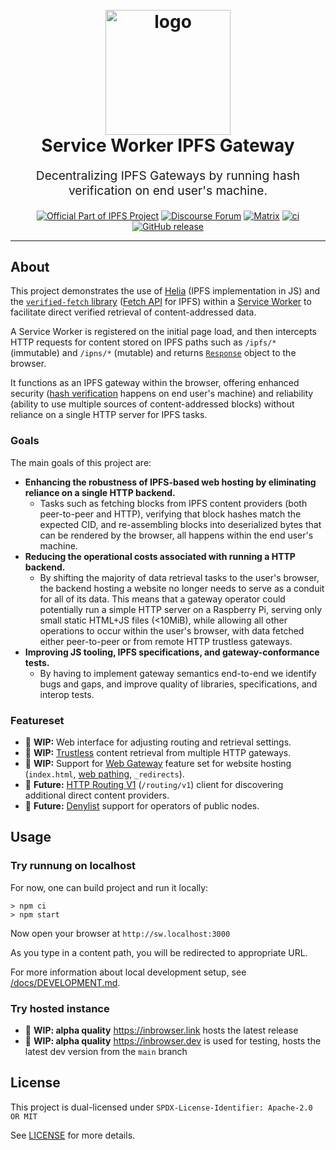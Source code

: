 <h1 align="center">
  <br>
  <img src="https://github.com/ipfs-shipyard/service-worker-gateway/assets/157609/4931e739-a899-4b18-91f2-2a2bcafb5c33" alt="logo" title="logo" width="200"></a>
  <br>
  Service Worker IPFS Gateway
  <br>
</h1>

<p align="center" style="font-size: 1.2rem;">Decentralizing IPFS Gateways by running hash verification on end user's machine.</p>

<p align="center">
  <a href="https://ipfs.tech"><img src="https://img.shields.io/badge/project-IPFS-blue.svg?style=flat-square" alt="Official Part of IPFS Project"></a>
  <a href="https://discuss.ipfs.tech"><img alt="Discourse Forum" src="https://img.shields.io/discourse/posts?server=https%3A%2F%2Fdiscuss.ipfs.tech"></a>
  <a href="https://matrix.to/#/#ipfs-space:ipfs.io"><img alt="Matrix" src="https://img.shields.io/matrix/ipfs-space%3Aipfs.io?server_fqdn=matrix.org"></a>
  <a href="https://github.com/ipfs-shipyard/service-worker-gateway/actions"><img src="https://img.shields.io/github/actions/workflow/status/ipfs-shipyard/service-worker-gateway/main.yml?branch=main" alt="ci"></a>
  <a href="https://github.com/ipfs-shipyard/service-worker-gateway/releases"><img alt="GitHub release" src="https://img.shields.io/github/v/release/ipfs-shipyard/service-worker-gateway?filter=!*rc*"></a>
</p>

<hr />

## About

This project demonstrates
the use of [Helia](https://helia.io) (IPFS implementation in JS)
and the [`verified-fetch` library](https://github.com/ipfs/helia-verified-fetch)
([Fetch API](https://developer.mozilla.org/en-US/docs/Web/API/Fetch_API) for IPFS)
within a [Service Worker](https://developer.mozilla.org/en-US/docs/Web/API/Service_Worker_API)
to facilitate direct verified retrieval of content-addressed data.

A Service Worker is registered on the initial page load, and then intercepts HTTP requests
for content stored on IPFS paths such as `/ipfs/*` (immutable) and
`/ipns/*` (mutable) and returns
[`Response`](https://developer.mozilla.org/en-US/docs/Web/API/Response) object
to the browser.

It functions as an IPFS gateway within the browser, offering enhanced security
([hash verification](https://docs.ipfs.tech/concepts/content-addressing/)
happens on end user's machine) and reliability (ability to use multiple sources
of content-addressed blocks) without reliance on a single HTTP server for  IPFS
tasks.


### Goals

The main goals of this project are:

- **Enhancing the robustness of IPFS-based web hosting by eliminating reliance
  on a single HTTP backend.**
  - Tasks such as fetching blocks from IPFS content providers (both
    peer-to-peer and HTTP), verifying that block hashes match the expected CID,
    and re-assembling blocks into deserialized bytes that can be rendered by
    the browser, all happens within the end user's machine.
- **Reducing the operational costs associated with running a HTTP backend.**
  - By shifting the majority of data retrieval tasks to the user's browser, the
    backend hosting a website no longer needs to serve as a conduit for all of
    its data. This means that a gateway operator could potentially run a simple
    HTTP server on a Raspberry Pi, serving only small static HTML+JS files
    (<10MiB), while allowing all other operations to occur within the user's
    browser, with data fetched either peer-to-peer or from remote HTTP
    trustless gateways.
- **Improving JS tooling, IPFS specifications, and gateway-conformance tests.**
   - By having to implement gateway semantics end-to-end we identify bugs and
     gaps, and improve quality of libraries, specifications, and interop tests.



### Featureset

- 🚧 **WIP:** Web interface for adjusting routing and retrieval settings.
- 🚧 **WIP:** [Trustless](https://docs.ipfs.tech/reference/http/gateway/#trustless-verifiable-retrieval) content retrieval from multiple HTTP gateways.
- 🚧 **WIP:** Support for [Web Gateway](https://specs.ipfs.tech/http-gateways/) feature set for website hosting (`index.html`, [web pathing](https://github.com/ipfs/specs/issues/432), `_redirects`).
- 🚧 **Future:** [HTTP Routing V1](https://specs.ipfs.tech/routing/http-routing-v1/) (`/routing/v1`) client for discovering additional direct content providers.
- 🚧 **Future:** [Denylist](https://specs.ipfs.tech/compact-denylist-format/) support for operators of public nodes.

## Usage

### Try runnung on localhost

For now, one can build project and run it locally:


```console
> npm ci
> npm start
```

Now open your browser at `http://sw.localhost:3000`

As you type in a content path, you will be redirected to appropriate URL.

For more information about local development setup, see [/docs/DEVELOPMENT.md](/docs/DEVELOPMENT.md).

### Try hosted instance

- 🚧 **WIP: alpha quality** https://inbrowser.link hosts the latest release
- 🚧 **WIP: alpha quality** https://inbrowser.dev is used for testing, hosts the latest dev version from the `main` branch

## License

This project is dual-licensed under
`SPDX-License-Identifier: Apache-2.0 OR MIT`

See [LICENSE](./LICENSE) for more details.

